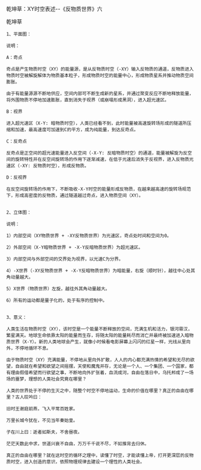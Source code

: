 乾坤草：XY时空表述--《反物质世界》六

乾坤草


    1、平面图：

    说明：

    A：奇点

    奇点是产生物质时空（XY）的能量源，是从反物质时空（-XY）输入反物质的通道，反物质进入物质时空被解旋解体为物质基本粒子，形成物质时空的能量中心，形成物质星系并推动物质空间膨胀。

    由于有能量源源不断地供应，空间内部可不断生成新的星系，并通过聚变反应不断地释放能量，将外围物质不停地加速膨胀，直到消失于视界（或崩塌形成黑洞），进入超光速区。

    B：视界

    进入超光速区（X-Y: 暗物质时空），人类已经看不到，此时能量被高速旋转场形成的隧道所压缩和加速，最高速度可加速到C的平方，成为纯能量，到达反奇点。

    C：反奇点

    反奇点是正空间的超光速能量进入反空间（-X-Y: 反暗物质时空）的通道，能量被解旋为反空间的旋转特性并在反空间旋转场的作用下逐渐减速，在低于光速后消失于反视界，进入反物质光速区（-XY: 反物质时空），形成反物质。

    D：反视界

    在反空间旋转场的作用下，不断吸收-X-Y时空的能量形成反物质，在越来越高速的旋转场规范下，形成高密度的反物质，通过隧道越过奇点，进入物质空间（XY）。


    2、立体图：

    说明：

    1）内部空间（XY物质世界 + -XY反物质世界）为光速区，奇点处时间和空间为0。

    2）外部空间（X-Y暗物质世界 + -X-Y反暗物质世界）为超光速区。

    3）内部空间与外部空间的交界处为视界，以光速C为分界。

    4）-X世界（-XY反物质世界 + -X-Y反暗物质世界）为暗能量，右旋（顺时针），越往中心处其角动量越大。

    5）X世界（物质世界）左旋，越往外其角动量越大。

    6）所有的运动都是量子化的，处于有序的控制中。


    3、意义：

    人类生活在物质时空（XY），该时空是一个能量不断释放的空间，充满生机和活力，银河霄汉，繁星满天。地球生命依靠太阳的能量而生存，将随太阳的能量耗尽而消亡并最终被加速进入暗物质世界（X-Y）。新的人类地球会产生，就像小时候看电影屏幕上闪闪的红星一样，光线从里向外，不停地循环不息。

    由于物质时空（XY）充满能量，不停地从里向外扩散，人人的内心都充满热情的希望和无尽的欲望，自由就在希望和欲望之间摇摆，天使和魔鬼并存，无论是一个人、一个集团、一个国家，都有理由假借希望而行欲望之事，不断地向外扩张着，血流成河，自由在落日中，乌托邦成了一场场的噩梦，理想的人类社会究竟在哪里？

    人类的世界处于不停的生灭之中，随整个时空不停地运动，生命的价值在哪里？真正的自由在哪里？古人叹吟曰：

    旧时王谢庭前燕，飞入平常百姓家。

    万里长城今犹在，不见当年秦始皇。

    子在川上曰：逝者如斯夫，不舍昼夜。

    茫茫天数此中求，世道兴衰不自由，万万千千说不尽，不如推背去归休。

    真正的自由在哪里？就在这时空的循环之理中，读懂了时空，才能读懂上帝，打开更深层的反物质时空，进入创造的意识，依照物理规律去建设一个理性的人类社会。




